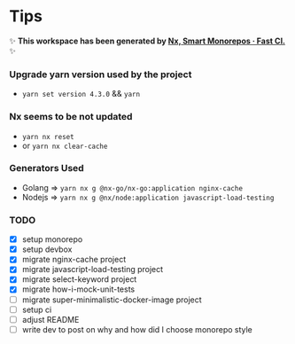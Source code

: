# Tips

✨ **This workspace has been generated by [Nx, Smart Monorepos · Fast CI.](https://nx.dev)** ✨

### Upgrade yarn version used by the project

- `yarn set version 4.3.0` && `yarn`

### Nx seems to be not updated

- `yarn nx reset`
- or `yarn nx clear-cache`

### Generators Used

- Golang => `yarn nx g @nx-go/nx-go:application nginx-cache`
- Nodejs => `yarn nx g @nx/node:application javascript-load-testing`

### TODO 

- [x] setup monorepo
- [x] setup devbox
- [x] migrate nginx-cache project
- [x] migrate javascript-load-testing project
- [x] migrate select-keyword project
- [x] migrate how-i-mock-unit-tests
- [ ] migrate super-minimalistic-docker-image project
- [ ] setup ci
- [ ] adjust README
- [ ] write dev to post on why and how did I choose monorepo style
